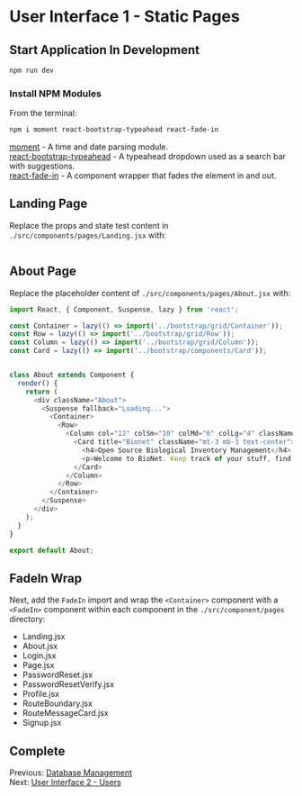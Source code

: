 # User Interface 1 - Static Pages

## Start Application In Development
```bash
npm run dev
```

### Install NPM Modules
From the terminal:
```bash
npm i moment react-bootstrap-typeahead react-fade-in
```
[moment](https://www.npmjs.com/package/moment) - A time and date parsing module.  
[react-bootstrap-typeahead](https://www.npmjs.com/package/react-bootstrap-typeahead) - A typeahead dropdown used as a search bar with suggestions.  
[react-fade-in](https://www.npmjs.com/package/react-fade-in) - A component wrapper that fades the element in and out.  

## Landing Page
Replace the props and state test content in `./src/components/pages/Landing.jsx` with:
```js

```

## About Page
Replace the placeholder content of `./src/components/pages/About.jsx` with:
```js
import React, { Component, Suspense, lazy } from 'react';

const Container = lazy(() => import('../bootstrap/grid/Container'));
const Row = lazy(() => import('../bootstrap/grid/Row'));
const Column = lazy(() => import('../bootstrap/grid/Column'));
const Card = lazy(() => import('../bootstrap/components/Card'));


class About extends Component {
  render() {
    return (
      <div className="About">
        <Suspense fallback="Loading...">
          <Container>
            <Row>
              <Column col="12" colSm="10" colMd="6" colLg="4" className="ml-auto mr-auto">
                <Card title="Bionet" className="mt-3 mb-3 text-center">
                  <h4>Open Source Biological Inventory Management</h4>
                  <p>Welcome to BioNet. Keep track of your stuff, find what you need, and share as you like. The BioNet supports searching for biological material across multiple labs — all your inventory information is controlled locally by you. You decide if others can see what you wish to share. All BioNet software and associated materials are open source and free to use.</p>
                </Card>
              </Column>  
            </Row>
          </Container>
        </Suspense>
      </div>
    );
  }
}

export default About;

```

## FadeIn Wrap
Next, add the `FadeIn` import and wrap the `<Container>` component with a `<FadeIn>` component within each component in the `./src/component/pages` directory:  
- Landing.jsx
- About.jsx
- Login.jsx
- Page.jsx 
- PasswordReset.jsx
- PasswordResetVerify.jsx
- Profile.jsx
- RouteBoundary.jsx
- RouteMessageCard.jsx
- Signup.jsx
 
## Complete
Previous: [Database Management](https://github.com/biobricks/bionet/blob/master/walkthrough/13.api.5.md)  
Next: [User Interface 2 - Users](https://github.com/biobricks/bionet/blob/master/walkthrough/15.react.7.md)